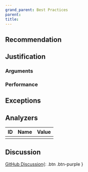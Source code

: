 ```yaml
---
grand_parent: Best Practices
parent: 
title: 
---
```


## Recommendation

## Justification

### Arguments

### Performance

## Exceptions

## Analyzers

| ID | Name | Value
|:-|:-|:-|
| | | |

## Discussion

[GitHub Discussion](){: .btn .btn-purple }
